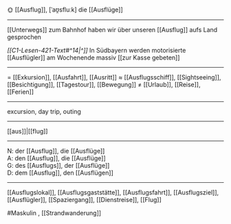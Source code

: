  🌞 [[Ausflug]], [ˈaʊ̯sfluːk]
die [[Ausflüge]]

---
[[Unterwegs]] zum Bahnhof haben wir über unseren [[Ausflug]] aufs Land gesprochen 

*[[C1-Lesen-421-Text#^14|^]]* In Südbayern werden motorisierte [[Ausflügler]] am Wochenende massiv [[zur Kasse gebeten]]

---
= [[Exkursion]], [[Ausfahrt]], [[Ausritt]]
≈ [[Ausflugsschiff]], [[Sightseeing]], [[Besichtigung]], [[Tagestour]], [[Bewegung]]
≠ [[Urlaub]], [[Reise]], [[Ferien]]

---
excursion, day trip, outing

---
[[aus]]|[[flug]]

---
N: der [[Ausflug]], die [[Ausflüge]]  
A: den [[Ausflug]], die [[Ausflüge]]  
G: des [[Ausflugs]], der [[Ausflüge]]  
D: dem [[Ausflug]], den [[Ausflügen]]  

---
[[Ausflugslokal]], [[Ausflugsgaststätte]], [[Ausflugsfahrt]], [[Ausflugsziel]], [[Ausflügler]], [[Spaziergang]], [[Dienstreise]], [[Flug]]

#Maskulin , [[Strandwanderung]]